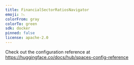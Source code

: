 ```yaml
---
title: FinancialSectorRatiosNavigator
emoji: 📉
colorFrom: gray
colorTo: green
sdk: docker
pinned: false
license: apache-2.0
---
```


Check out the configuration reference at https://huggingface.co/docs/hub/spaces-config-reference
